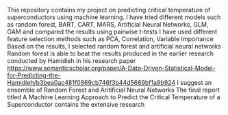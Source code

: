 This repository contains my project on predicting critical temperature of superconductors using machine learning.
I have tried different models such as random forest, BART, CART, MARS, Artificial Neural Networks, GLM, GAM and compared the results using pairwise t-tests
I have used different feature selection methods such as PCA, Correlation, Variable Importance
Based on the results, I selected random forest and artificial neural networks
Random forest is able to beat the results produced in the earlier research conducted by Hamidieh in his research paper https://www.semanticscholar.org/paper/A-Data-Driven-Statistical-Model-for-Predicting-the-Hamidieh/b3bea0ac481f0869cb746f3b44d5689bf1a9b924
I suggest an ensemble of Random Forest and Aritificial Neural Networks
The final report titled A Machine Learning Approach to Predict the Critical Temperature of a Superconductor contains the extensive research
